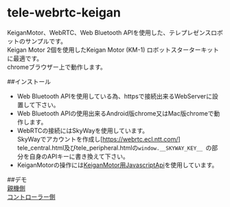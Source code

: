 # tele-webrtc-keigan
KeiganMotor、WebRTC、Web Bluetooth APIを使用した、テレプレゼンスロボットのサンプルです。  
Keigan Motor 2個を使用したKeigan Motor (KM-1) ロボットスターターキットに最適です。  
chromeブラウザー上で動作します。

##インストール  
* Web Bluetooth APIを使用している為、httpsで接続出来るWebServerに設置して下さい。  
* Web Bluetooth APIの使用出来るAndroid版chrome又はMac版chromeで動作します。  
* WebRTCの接続にはSkyWayを使用しています。  
SkyWayでアカウントを作成し[https://webrtc.ecl.ntt.com/]  
tele_central.html及びtele_peripheral.htmlの`window.__SKYWAY_KEY__ `の部分を自身のAPIキーに書き換えて下さい。
* KeiganMotorの操作には[KeiganMotor用JavascriptApi](https://github.com/keigan-motor/kmconnector-js)を使用しています。  

##デモ  
[親機側](https://document.keigan-motor.com/apiSample/tele-webrtc-keigan/tele_central.html)  
[コントローラー側](https://document.keigan-motor.com/apiSample/tele-webrtc-keigan/tele_peripheral.html)


